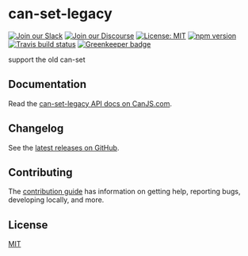 # can-set-legacy

[![Join our Slack](https://img.shields.io/badge/slack-join%20chat-611f69.svg)](https://www.bitovi.com/community/slack?utm_source=badge&utm_medium=badge&utm_campaign=pr-badge&utm_content=badge)
[![Join our Discourse](https://img.shields.io/discourse/https/forums.bitovi.com/posts.svg)](https://forums.bitovi.com/?utm_source=badge&utm_medium=badge&utm_campaign=pr-badge&utm_content=badge)
[![License: MIT](https://img.shields.io/badge/license-MIT-blue.svg)](https://github.com/canjs/can-set-legacy/blob/master/LICENSE)
[![npm version](https://badge.fury.io/js/can-set-legacy.svg)](https://www.npmjs.com/package/can-set-legacy)
[![Travis build status](https://travis-ci.org/canjs/can-set-legacy.svg?branch=master)](https://travis-ci.org/canjs/can-set-legacy)
[![Greenkeeper badge](https://badges.greenkeeper.io/canjs/can-set-legacy.svg)](https://greenkeeper.io/)

support the old can-set

## Documentation

Read the [can-set-legacy API docs on CanJS.com](https://canjs.com/doc/can-set-legacy.html).

## Changelog

See the [latest releases on GitHub](https://github.com/canjs/can-set-legacy/releases).

## Contributing

The [contribution guide](https://github.com/canjs/can-set-legacy/blob/master/CONTRIBUTING.md) has information on getting help, reporting bugs, developing locally, and more.

## License

[MIT](https://github.com/canjs/can-set-legacy/blob/master/LICENSE)
